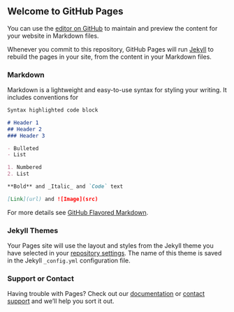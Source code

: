 ## Welcome to GitHub Pages


You can use the [editor on GitHub](https://github.com/you-will-love-each-other/healthcord.net/edit/main/README.md) to maintain and preview the content for your website in Markdown files.


Whenever you commit to this repository, GitHub Pages will run [Jekyll](https://jekyllrb.com/) to rebuild the pages in your site, from the content in your Markdown files.

### Markdown

Markdown is a lightweight and easy-to-use syntax for styling your writing. It includes conventions for

```markdown
Syntax highlighted code block

# Header 1
## Header 2
### Header 3

- Bulleted
- List

1. Numbered
2. List

**Bold** and _Italic_ and `Code` text

[Link](url) and ![Image](src)
```

For more details see [GitHub Flavored Markdown](https://guides.github.com/features/mastering-markdown/).

### Jekyll Themes


Your Pages site will use the layout and styles from the Jekyll theme you have selected in your [repository settings](https://github.com/you-will-love-each-other/healthcord.net/settings/pages). The name of this theme is saved in the Jekyll `_config.yml` configuration file.


### Support or Contact

Having trouble with Pages? Check out our [documentation](https://docs.github.com/categories/github-pages-basics/) or [contact support](https://support.github.com/contact) and we’ll help you sort it out.
